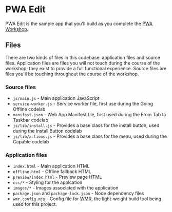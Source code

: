 # PWA Edit

PWA Edit is the sample app that you'll build as you complete the [PWA Workshop](https://workshops.page.link/pwa-workshop).

## Files

There are two kinds of files in this codebase: application files and source files. Application files are files you will not touch during the course of the workshop; they exist to provide a full functional experience. Source files are files you'll be touching throughout the course of the workshop.

### Source files

- `js/main.js` - Main application JavaScript
- `service-worker.js` - Service worker file, first use during the Going Offline codelab
- `manifest.json` - Web App Manifest file, first used during the From Tab to Taskbar codelab
- `js/lib/install.js` - Provides a base class for the install button, used during the Install Button codelab
- `js/lib/actions.js` - Provides a base class for the menu, used during the Capable codelab

### Application files

- `index.html` - Main application HTML
- `offline.html` - Offline fallback HTML
- `preview/index.html` - Preview page HTML
- `css/*` - Styling for the applcation
- `images/*` - Images associated with the application
- `package.json` and `package-lock.json` - Node dependency files
- `wmr.config.mjs` - Config file for [WMR](https://www.npmjs.com/package/wmr), the light-weight build tool being used for this project.
